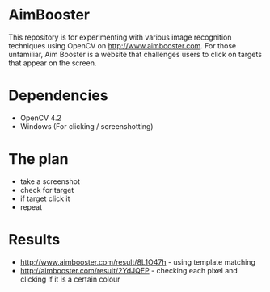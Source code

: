 # AimBooster
This repository is for experimenting with various image recognition techniques using OpenCV on http://www.aimbooster.com. For those unfamiliar, Aim Booster is a website that challenges users to click on targets that appear on the screen.

# Dependencies
 - OpenCV 4.2
 - Windows (For clicking / screenshotting)

# The plan
 - take a screenshot
 - check for target
 - if target click it
 - repeat

 # Results 
 - http://www.aimbooster.com/result/8L1O47h - using template matching
 - http://aimbooster.com/result/2YdJQEP - checking each pixel and clicking if it is a certain colour